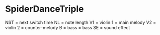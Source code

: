 # SpiderDanceTriple

NST = next switch time
NL = note length
V1 = violin 1 = main melody
V2 = violin 2 = counter-melody
B = bass = bass
SE = sound effect
